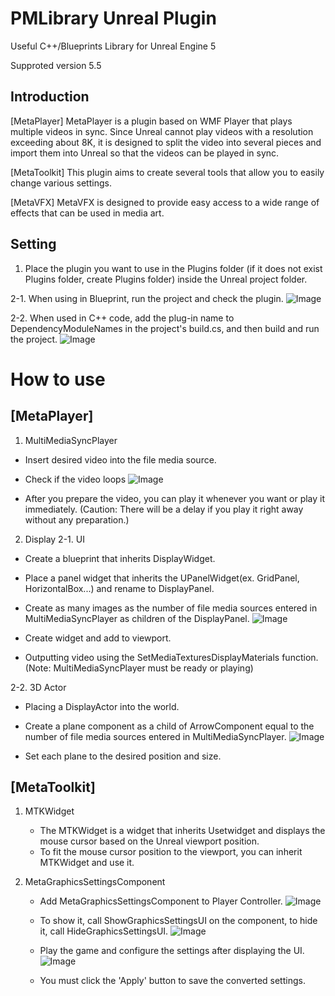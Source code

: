 # PMLibrary Unreal Plugin
Useful C++/Blueprints Library for Unreal Engine 5

Supproted version 5.5

## Introduction
[MetaPlayer]
MetaPlayer is a plugin based on WMF Player that plays multiple videos in sync. Since Unreal cannot play videos with a resolution exceeding about 8K, it is designed to split the video into several pieces and import them into Unreal so that the videos can be played in sync.

[MetaToolkit]
This plugin aims to create several tools that allow you to easily change various settings.

[MetaVFX]
MetaVFX is designed to provide easy access to a wide range of effects that can be used in media art.

## Setting
1. Place the plugin you want to use in the Plugins folder (if it does not exist Plugins folder, create Plugins folder) inside the Unreal project folder.
   
2-1. When using in Blueprint, run the project and check the plugin.
![Image](https://github.com/user-attachments/assets/ea65bbb5-eb7e-4e41-9e95-b37d76b6b159)

2-2. When used in C++ code, add the plug-in name to DependencyModuleNames in the project's build.cs, and then build and run the project.
![Image](https://github.com/user-attachments/assets/5ac708fc-8e83-4afe-9dba-3a8c929761f2)

# How to use
## [MetaPlayer]
1. MultiMediaSyncPlayer
  - Insert desired video into the file media source.
  - Check if the video loops
![Image](https://github.com/user-attachments/assets/af7437e7-d512-4d9c-9810-1a761b31855d)

  - After you prepare the video, you can play it whenever you want or play it immediately. (Caution: There will be a delay if you play it right away without any preparation.)

 2. Display
 2-1. UI
  - Create a blueprint that inherits DisplayWidget.
  - Place a panel widget that inherits the UPanelWidget(ex. GridPanel, HorizontalBox...) and rename to DisplayPanel.
  - Create as many images as the number of file media sources entered in MultiMediaSyncPlayer as children of the DisplayPanel.
![Image](https://github.com/user-attachments/assets/d031b4ab-abd4-4b6d-8883-80070164f427)

  - Create widget and add to viewport.
  - Outputting video using the SetMediaTexturesDisplayMaterials function. (Note: MultiMediaSyncPlayer must be ready or playing)
     
 2-2. 3D Actor
   - Placing a DisplayActor into the world.
   - Create a plane component as a child of ArrowComponent equal to the number of file media sources entered in MultiMediaSyncPlayer.
![Image](https://github.com/user-attachments/assets/9f4f9d69-a325-4c1d-a870-603214e29bfd)

   -  Set each plane to the desired position and size.

## [MetaToolkit]
1. MTKWidget
   - The MTKWidget is a widget that inherits Usetwidget and displays the mouse cursor based on the Unreal viewport position.
   - To fit the mouse cursor position to the viewport, you can inherit MTKWidget and use it.

2. MetaGraphicsSettingsComponent
   - Add MetaGraphicsSettingsComponent to Player Controller.
![Image](https://github.com/user-attachments/assets/094ff63d-8b9b-4f42-86fd-0e5238fe271c)

   - To show it, call ShowGraphicsSettingsUI on the component, to hide it, call HideGraphicsSettingsUI.
![Image](https://github.com/user-attachments/assets/9d273e1c-899f-4270-875b-7367bb1630ce)

   - Play the game and configure the settings after displaying the UI.
![Image](https://github.com/user-attachments/assets/978c6027-e7ab-4f28-a427-b5db01b9a555)

   - You must click the 'Apply' button to save the converted settings.
